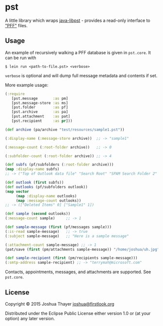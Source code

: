 # pst

A little library which wraps [java-libpst](https://github.com/rjohnsondev/java-libpst) - provides a read-only interface to ["PFF"](http://forensicswiki.org/wiki/Personal_Folder_File_(PAB,_PST,_OST)) files. 

## Usage

An example of recursively walking a PFF database is given in `pst.core`. It can be run with

    $ lein run <path-to-file.pst> <verbose>

`verbose` is optional and will dump full message metadata and contents if set.

More example usage:

``` clojure
(:require
   [pst.message       :as pm]
   [pst.message-store :as ms]
   [pst.folder        :as pf]
   [pst.archive       :as pa]
   [pst.attachment    :as pat]
   [pst.recipient     :as pr]))

(def archive (pa/archive "test/resources/sample1.pst"))

(:display-name (:message-store archive))  ;; -> "sample1"

(:message-count (:root-folder archive))   ;; -> 0

(:subfolder-count (:root-folder archive)) ;; -> 4

(def subfs (pf/subfolders (:root-folder archive)))
(map :display-name subfs)
;; -> ("Top of Outlook data file" "Search Root" "SPAM Search Folder 2" "ItemProcSearch")

(def outlook (first subfs))
(def outlooks (pf/subfolders outlook))
(map vector
     (map :display-name outlooks)
     (map :message-count outlooks))
;; -> (["Deleted Items" 0] ["Sample1" 1])

(def sample (second outlooks))
(:message-count sample)     ;; -> 1

(def sample-message (first (pf/messages sample)))
(:is-read sample-message)   ;; -> true
(:subject sample-message)   ;; "Here is a sample message"

(:attachment-count sample-message) ;; -> 1
(pat/save (first (pm/attachments sample-message)) "/home/joshua/uh.jpg")

(def sample-recipient (first (pm/recipients sample-message)))
(:smtp-address sample-recipient) ;; -> "terrymah@microsoft.com"
```

Contacts, appointments, messages, and attachments are supported. See `pst.core`.

## License

Copyright © 2015 Joshua Thayer <joshua@firstlook.org>

Distributed under the Eclipse Public License either version 1.0 or (at
your option) any later version.
